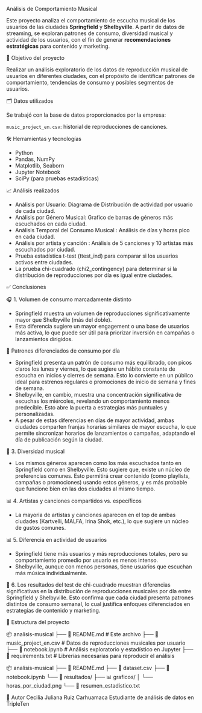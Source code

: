 Análisis de Comportamiento Musical

Este proyecto analiza el comportamiento de escucha musical de los usuarios de las ciudades **Springfield** y **Shelbyville**. A partir de datos de streaming, se exploran patrones de consumo, diversidad musical y actividad de los usuarios, con el fin de generar **recomendaciones estratégicas** para contenido y marketing.

📌 Objetivo del proyecto

Realizar un análisis exploratorio de los datos de reproducción musical de usuarios en diferentes ciudades, con el propósito de identificar patrones de comportamiento, tendencias de consumo y posibles segmentos de usuarios. 

🗂️ Datos utilizados

Se trabajó con la base de datos proporcionados por la empresa:

`music_project_en.csv`: historial de reproducciones de canciones.

🛠️ Herramientas y tecnologías
- Python  
- Pandas, NumPy  
- Matplotlib, Seaborn  
- Jupyter Notebook  
- SciPy (para pruebas estadísticas)

📈 Análisis realizados

- Análisis por Usuario: Diagrama de Distribución de actividad por usuario de cada ciudad.
- Análisis por Género Musical: Grafico de barras de géneros más escuchados en cada ciudad.
- Análisis Temporal del Consumo Musical : Análisis de días y horas pico en cada ciudad.
- Análisis por artista y canción : Análisis de 5 canciones y 10 artistas más escuchados por ciudad.
- Prueba estadística t-test (ttest_ind) para comparar si los usuarios activos entre ciudades.
- La prueba chi-cuadrado (chi2_contingency) para determinar si la distribución de reproducciones por día es igual entre ciudades.


✅ Conclusiones

🎧 1. Volumen de consumo marcadamente distinto
- Springfield muestra un volumen de reproducciones significativamente mayor que Shelbyville (más del doble).
- Esta diferencia sugiere un mayor engagement o una base de usuarios más activa, lo que puede ser útil para priorizar inversión en campañas o lanzamientos dirigidos.

📅 Patrones diferenciados de consumo por día
- Springfield presenta un patrón de consumo más equilibrado, con picos claros los lunes y viernes, lo que sugiere un hábito constante de escucha en inicios y cierres de semana. Esto lo convierte en un público ideal para estrenos regulares o promociones de inicio de semana y fines de semana.
- Shelbyville, en cambio, muestra una concentración significativa de escuchas los miércoles, revelando un comportamiento menos predecible. Esto abre la puerta a estrategias más puntuales y personalizadas.
- A pesar de estas diferencias en días de mayor actividad, ambas ciudades comparten franjas horarias similares de mayor escucha, lo que permite sincronizar horarios de lanzamientos o campañas, adaptando el día de publicación según la ciudad.

🎼 3. Diversidad musical
- Los mismos géneros aparecen como los más escuchados tanto en Springfield como en Shelbyville. Esto sugiere que, existe un núcleo de preferencias comunes. Esto permitirá crear contenido (como playlists, campañas o promociones) usando estos géneros, y es más probable que funcione bien en las dos ciudades al mismo tiempo.

📊 4. Artistas y canciones compartidos vs. específicos
- La mayoria de artistas y canciones aparecen en el top de ambas ciudades (Kartvelli, MALFA, Irina Shok, etc.), lo que sugiere un núcleo de gustos comunes.

📊 5. Diferencia en actividad de usuarios
- Springfield tiene más usuarios y más reproducciones totales, pero su comportamiento promedio por usuario es menos intenso.
- Shelbyville, aunque con menos personas, tiene usuarios que escuchan más música individualmente.

🧠 6. Los resultados del test de chi-cuadrado muestran diferencias significativas en la distribución de reproducciones musicales por día entre Springfield y Shelbyville. Esto confirma que cada ciudad presenta patrones distintos de consumo semanal, lo cual justifica enfoques diferenciados en estrategias de contenido y marketing. 

📁 Estructura del proyecto

📦 analisis-musical
├── 📄 README.md                     # Este archivo
├── 📄 music_project_en.csv          # Datos de reproducciones musicales por usuario
├── 📄 notebook.ipynb                # Análisis exploratorio y estadístico en Jupyter
├── 📄 requirements.txt              # Librerías necesarias para reproducir el análisis


📦 analisis-musical
├── 📄 README.md
├── 📄 dataset.csv
├── 📄 notebook.ipynb
└── 📁 resultados/
    ├── 📊 graficos/
    │   └── horas_por_ciudad.png
    └── 📄 resumen_estadistico.txt

    
👤 Autor
Cecilia Juliana Ruiz Carhuamaca
Estudiante de análisis de datos en TripleTen